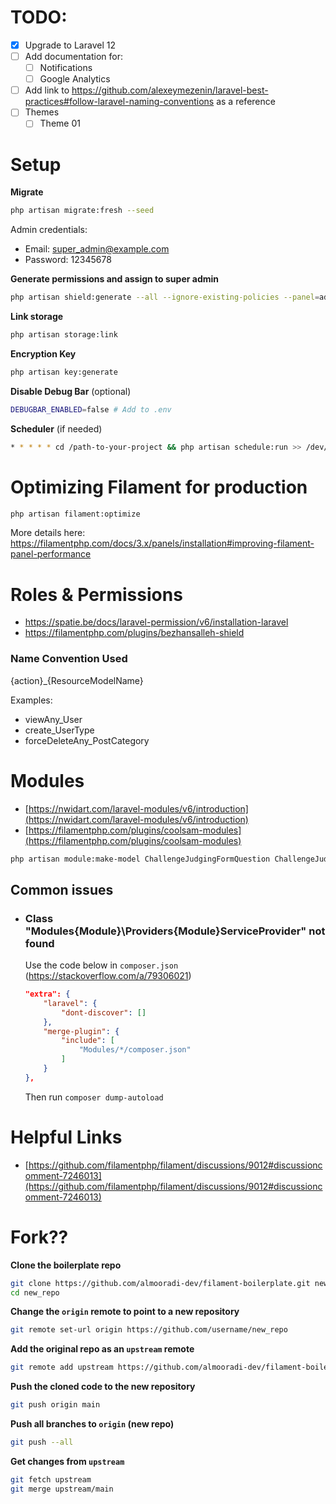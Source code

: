 # TODO:
- [x] Upgrade to Laravel 12
- [ ] Add documentation for:
    - [ ] Notifications
    - [ ] Google Analytics
- [ ] Add link to https://github.com/alexeymezenin/laravel-best-practices#follow-laravel-naming-conventions as a reference
- [ ] Themes
    - [ ] Theme 01

# Setup
**Migrate**
```bash
php artisan migrate:fresh --seed
```
Admin credentials:
- Email: super_admin@example.com
- Password: 12345678


**Generate permissions and assign to super admin**
```bash
php artisan shield:generate --all --ignore-existing-policies --panel=admin
```

**Link storage**
```bash
php artisan storage:link
```

**Encryption Key**
```bash
php artisan key:generate
```

**Disable Debug Bar** (optional)
```bash
DEBUGBAR_ENABLED=false # Add to .env
```

**Scheduler** (if needed)
```bash
* * * * * cd /path-to-your-project && php artisan schedule:run >> /dev/null 2>&1
```

# Optimizing Filament for production

```bash
php artisan filament:optimize
```

More details here: https://filamentphp.com/docs/3.x/panels/installation#improving-filament-panel-performance

# Roles & Permissions

- https://spatie.be/docs/laravel-permission/v6/installation-laravel
- https://filamentphp.com/plugins/bezhansalleh-shield

### Name Convention Used
{action}_{ResourceModelName}

Examples:
- viewAny_User
- create_UserType
- forceDeleteAny_PostCategory

# Modules
- [https://nwidart.com/laravel-modules/v6/introduction](https://nwidart.com/laravel-modules/v6/introduction)
- [https://filamentphp.com/plugins/coolsam-modules](https://filamentphp.com/plugins/coolsam-modules)


```bash
php artisan module:make-model ChallengeJudgingFormQuestion ChallengeJudging -m
```

## Common issues
- ### Class "Modules\{Module}\Providers\{Module}ServiceProvider" not found
    Use the code below in `composer.json` (https://stackoverflow.com/a/79306021)
    ```json
    "extra": {
        "laravel": {
            "dont-discover": []
        },
        "merge-plugin": {
            "include": [
                "Modules/*/composer.json"
            ]
        }
    },
    ```
    Then run `composer dump-autoload`

# Helpful Links
- [https://github.com/filamentphp/filament/discussions/9012#discussioncomment-7246013](https://github.com/filamentphp/filament/discussions/9012#discussioncomment-7246013)

# Fork??
**Clone the boilerplate repo**
```bash
git clone https://github.com/almooradi-dev/filament-boilerplate.git new_repo
cd new_repo
```

**Change the `origin` remote to point to a new repository**
```bash
git remote set-url origin https://github.com/username/new_repo
```

**Add the original repo as an `upstream` remote**
```bash
git remote add upstream https://github.com/almooradi-dev/filament-boilerplate.git
```

**Push the cloned code to the new repository**
```bash
git push origin main
```

**Push all branches to `origin` (new repo)**
```bash
git push --all
```

**Get changes from `upstream`**
```bash
git fetch upstream
git merge upstream/main
```
